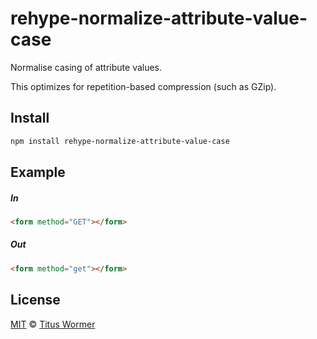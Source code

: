 <!--This file is generated by `build-packages.js`-->

# rehype-normalize-attribute-value-case

Normalise casing of attribute values.

This optimizes for repetition-based compression (such as GZip).

## Install

```sh
npm install rehype-normalize-attribute-value-case
```

## Example

##### In

```html
<form method="GET"></form>
```

##### Out

```html
<form method="get"></form>
```

## License

[MIT](https://github.com/wooorm/rehype-minify/blob/master/LICENSE) © [Titus Wormer](http://wooorm.com)
